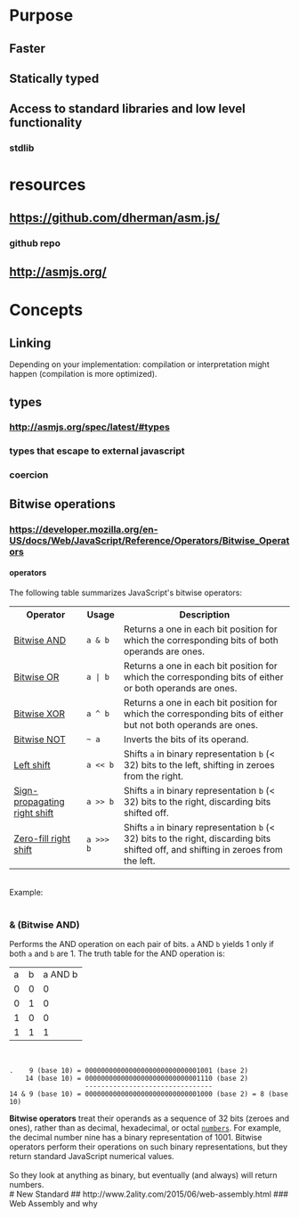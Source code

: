 # Purpose
## Faster
## Statically typed
## Access to standard libraries and low level functionality
### stdlib
# resources
## https://github.com/dherman/asm.js/
### github repo
## http://asmjs.org/
# Concepts
## Linking
Depending on your implementation: compilation or interpretation might happen (compilation is more optimized).
## types
### http://asmjs.org/spec/latest/#types
### types that escape to external javascript
### coercion
## Bitwise operations
### https://developer.mozilla.org/en-US/docs/Web/JavaScript/Reference/Operators/Bitwise_Operators
#### operators
<p>The following table summarizes JavaScript&apos;s bitwise operators:</p><table class="standard-table"><tbody><tr><th>Operator</th><th>Usage</th><th>Description</th></tr><tr><td><a href="https://developer.mozilla.org/en-US/docs/Web/JavaScript/Reference/Operators/Bitwise_Operators#Bitwise_AND">Bitwise AND</a></td><td><code>a &amp; b</code></td><td>Returns a one in each bit position for which the corresponding bits of both operands are ones.</td></tr><tr><td><a href="https://developer.mozilla.org/en-US/docs/Web/JavaScript/Reference/Operators/Bitwise_Operators#Bitwise_OR">Bitwise OR</a></td><td><code>a | b</code></td><td>Returns a one in each bit position for which the corresponding bits of either or both operands are ones.</td></tr><tr><td><a href="https://developer.mozilla.org/en-US/docs/Web/JavaScript/Reference/Operators/Bitwise_Operators#Bitwise_XOR">Bitwise XOR</a></td><td><code>a ^ b</code></td><td>Returns a one in each bit position for which the corresponding bits of either but not both operands are ones.</td></tr><tr><td><a href="https://developer.mozilla.org/en-US/docs/Web/JavaScript/Reference/Operators/Bitwise_Operators#Bitwise_NOT">Bitwise NOT</a></td><td><code>~ a</code></td><td>Inverts the bits of its operand.</td></tr><tr><td><a href="https://developer.mozilla.org/en-US/docs/Web/JavaScript/Reference/Operators/Bitwise_Operators#Left_shift">Left shift</a></td><td><code>a &lt;&lt; b</code></td><td>Shifts&#xA0;<code>a</code>&#xA0;in binary representation&#xA0;<code>b</code>&#xA0;(&lt; 32) bits to the left, shifting in zeroes from the right.</td></tr><tr><td><a href="https://developer.mozilla.org/en-US/docs/Web/JavaScript/Reference/Operators/Bitwise_Operators#Right_shift">Sign-propagating right shift</a></td><td><code>a &gt;&gt; b</code></td><td>Shifts&#xA0;<code>a</code>&#xA0;in binary representation&#xA0;<code>b</code>&#xA0;(&lt; 32) bits to the right, discarding bits shifted off.</td></tr><tr><td><a href="https://developer.mozilla.org/en-US/docs/Web/JavaScript/Reference/Operators/Bitwise_Operators#Unsigned_right_shift">Zero-fill right shift</a></td><td><code>a &gt;&gt;&gt; b</code></td><td>Shifts&#xA0;<code>a</code>&#xA0;in binary representation&#xA0;<code>b</code>&#xA0;(&lt; 32) bits to the right, discarding bits shifted off, and shifting in zeroes from the left.</td></tr></tbody></table><br><div>Example:</div><div><br></div><div><h3 id="(Bitwise_AND)"><a name="Bitwise_AND">&amp; (Bitwise AND)</a></h3><p>Performs the AND operation on each pair of bits.&#xA0;<code>a</code>&#xA0;AND&#xA0;<code>b</code>&#xA0;yields 1 only if both&#xA0;<code>a</code>&#xA0;and&#xA0;<code>b</code>&#xA0;are 1. The truth table for the AND operation is:</p><table class="standard-table"><tbody><tr><td class="header">a</td><td class="header">b</td><td class="header">a AND b</td></tr><tr><td>0</td><td>0</td><td>0</td></tr><tr><td>0</td><td>1</td><td>0</td></tr><tr><td>1</td><td>0</td><td>0</td></tr><tr><td>1</td><td>1</td><td>1<br></td></tr></tbody></table><br></div><div><pre class=" language-html" data-number=""><code class=" language-html">.    9 (base 10) = 00000000000000000000000000001001 (base 2)
    14 (base 10) = 00000000000000000000000000001110 (base 2)
                   --------------------------------
14 &amp; 9 (base 10) = 00000000000000000000000000001000 (base 2) = 8 (base 10)</code></pre></div>
<strong>Bitwise operators</strong><span>&#xA0;treat their operands as a sequence of 32 bits (zeroes and ones), rather than as decimal, hexadecimal, or octal&#xA0;</span><code><a href="https://developer.mozilla.org/en-US/docs/Web/JavaScript/Reference/Global_Objects/Number" title="/en-US/docs/JavaScript/Reference/Global_Objects/Number">numbers</a></code><span>. For example, the decimal number nine has a binary representation of 1001. Bitwise operators perform their operations on such binary representations, but they return standard JavaScript numerical values.</span><div><span><br></span></div><div><span>So they look at anything as binary, but eventually (and always) will return numbers.</span></div>
# New Standard
## http://www.2ality.com/2015/06/web-assembly.html
### Web Assembly and why

